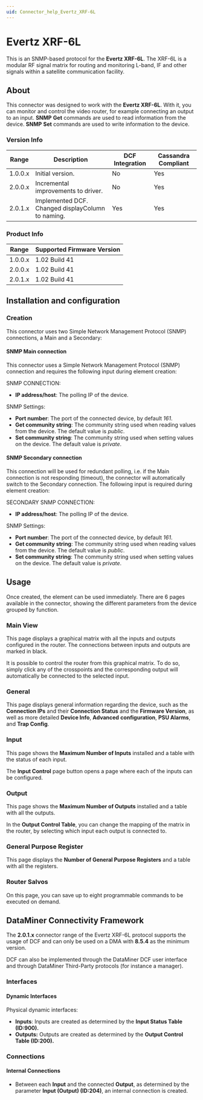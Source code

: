 ```yaml
---
uid: Connector_help_Evertz_XRF-6L
---
```


# Evertz XRF-6L

This is an SNMP-based protocol for the **Evertz XRF-6L**. The XRF-6L is a modular RF signal matrix for routing and monitoring L-band, IF and other signals within a satellite communication facility.

## About

This connector was designed to work with the **Evertz XRF-6L**. With it, you can monitor and control the video router, for example connecting an output to an input. **SNMP** **Get** commands are used to read information from the device. **SNMP** **Set** commands are used to write information to the device.

### Version Info

| **Range** | **Description**                                   | **DCF Integration** | **Cassandra Compliant** |
|------------------|---------------------------------------------------|---------------------|-------------------------|
| 1.0.0.x          | Initial version.                                  | No                  | Yes                     |
| 2.0.0.x          | Incremental improvements to driver.               | No                  | Yes                     |
| 2.0.1.x          | Implemented DCF. Changed displayColumn to naming. | Yes                 | Yes                     |

### Product Info

| Range | Supported Firmware Version |
|------------------|-----------------------------|
| 1.0.0.x          | 1.02 Build 41               |
| 2.0.0.x          | 1.02 Build 41               |
| 2.0.1.x          | 1.02 Build 41               |

## Installation and configuration

### Creation

This connector uses two Simple Network Management Protocol (SNMP) connections, a Main and a Secondary:

#### SNMP Main connection

This connector uses a Simple Network Management Protocol (SNMP) connection and requires the following input during element creation:

SNMP CONNECTION:

- **IP address/host**: The polling IP of the device.

SNMP Settings:

- **Port number**: The port of the connected device, by default *161*.
- **Get community string**: The community string used when reading values from the device. The default value is *public*.
- **Set community string**: The community string used when setting values on the device. The default value is *private*.

#### SNMP Secondary connection

This connection will be used for redundant polling, i.e. if the Main connection is not responding (timeout), the connector will automatically switch to the Secondary connection. The following input is required during element creation:

SECONDARY SNMP CONNECTION:

- **IP address/host**: The polling IP of the device.

SNMP Settings:

- **Port number**: The port of the connected device, by default *161*.
- **Get community string**: The community string used when reading values from the device. The default value is *public*.
- **Set community string**: The community string used when setting values on the device. The default value is *private*.

## Usage

Once created, the element can be used immediately. There are 6 pages available in the connector, showing the different parameters from the device grouped by function.

### Main View

This page displays a graphical matrix with all the inputs and outputs configured in the router. The connections between inputs and outputs are marked in black.

It is possible to control the router from this graphical matrix. To do so, simply click any of the crosspoints and the corresponding output will automatically be connected to the selected input.

### General

This page displays general information regarding the device, such as the **Connection IPs** and their **Connection Status** and the **Firmware Version**, as well as more detailed **Device Info**, **Advanced** **configuration**, **PSU Alarms**, and **Trap Config**.

### Input

This page shows the **Maximum Number of Inputs** installed and a table with the status of each input.

The **Input Control** page button opens a page where each of the inputs can be configured.

### Output

This page shows the **Maximum Number of Outputs** installed and a table with all the outputs.

In the **Output Control Table**, you can change the mapping of the matrix in the router, by selecting which input each output is connected to.

### General Purpose Register

This page displays the **Number of General Purpose Registers** and a table with all the registers.

### Router Salvos

On this page, you can save up to eight programmable commands to be executed on demand.

## DataMiner Connectivity Framework

The **2.0.1.x** connector range of the Evertz XRF-6L protocol supports the usage of DCF and can only be used on a DMA with **8.5.4** as the minimum version.

DCF can also be implemented through the DataMiner DCF user interface and through DataMiner Third-Party protocols (for instance a manager).

### Interfaces

#### Dynamic Interfaces

Physical dynamic interfaces:

- **Inputs**: Inputs are created as determined by the **Input Status Table (ID:900).**
- **Outputs:** Outputs are created as determined by the **Output Control Table (ID:200).**

### Connections

#### Internal Connections

- Between each **Input** and the connected **Output**, as determined by the parameter **Input (Output) (ID:204)**, an internal connection is created.
